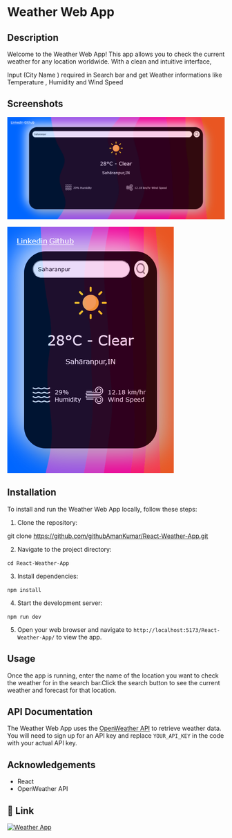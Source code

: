 
# Weather Web App

## Description
Welcome to the Weather Web App! This app allows you to check the current weather for any location worldwide. With a clean and intuitive interface,

Input (City Name ) required in Search bar and get Weather informations like Temperature , Humidity and Wind Speed 

## Screenshots
![Screenshot 1](https://raw.githubusercontent.com/githubAmanKumar/React-Weather-App/main/Screenshots/Screenshot1.png)

![Screenshot 2](https://raw.githubusercontent.com/githubAmanKumar/React-Weather-App/main/Screenshots/Screenshot2.png)

## Installation
To install and run the Weather Web App locally, follow these steps:

1. Clone the repository:

git clone https://github.com/githubAmanKumar/React-Weather-App.git


2. Navigate to the project directory:

`cd React-Weather-App`

3. Install dependencies:

`npm install`

4. Start the development server:

`npm run dev`


5. Open your web browser and navigate to `http://localhost:5173/React-Weather-App/` to view the app.

## Usage
Once the app is running, enter the name of the location you want to check the weather for in the search bar.Click the search button to see the current weather and forecast for that location.

## API Documentation
The Weather Web App uses the [OpenWeather API](https://openweathermap.org/api) to retrieve weather data. You will need to sign up for an API key and replace `YOUR_API_KEY` in the code with your actual API key.

## Acknowledgements
- React
- OpenWeather API

## 🔗 Link
[![Weather App](https://img.shields.io/badge/View-1DA1F2?style=for-the-badge==white)](https://githubamankumar.github.io/React-Weather-App/)

